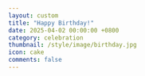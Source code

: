 ```yaml
---
layout: custom
title: "Happy Birthday!"
date: 2025-04-02 00:00:00 +0800
category: celebration
thumbnail: /style/image/birthday.jpg
icon: cake
comments: false
---
```


<!DOCTYPE html>
<html>
<head>
    <title>🎂 Happy Birthday 周丹! 🌟</title>
    <meta charset="utf-8">
    <meta name="viewport" content="width=device-width, initial-scale=1.0">
    <style>
        :root {
            --primary-color: #ff6b6b;
            --secondary-color: #4ecdc4;
        }

        body {
            margin: 0;
            overflow: hidden;
            font-family: 'Comic Sans MS', cursive;
            background: 'background.jpg' center/cover no-repeat;
            position: relative;
            min-height: 100vh;
        }
    
        /* 新增背景遮罩层 */
        body::after {
            content: '';
            position: fixed;
            top: 0;
            left: 0;
            width: 100%;
            height: 100%;
            background: rgba(0, 0, 0, 0.3);
            z-index: 0;
        }
    
        /* 调整其他元素的定位 */
        #particles-js {
            position: fixed;
            width: 100%;
            height: 100%;
            z-index: 1;
            mix-blend-mode: screen;
        }
    
        .card-container {
            /* 原有样式保持不变 */
            z-index: 2;
        }

        /* 粒子背景 */
        #particles-js {
            position: fixed;
            width: 100%;
            height: 100%;
            z-index: 1;
        }

        /* 3D贺卡容器 */
        .card-container {
            perspective: 1000px;
            position: absolute;
            top: 50%;
            left: 50%;
            transform: translate(-50%, -50%);
            z-index: 2;
        }

        /* 可翻转的3D贺卡 */
        .card {
            width: 400px;
            height: 500px;
            transform-style: preserve-3d;
            transition: all 1s;
            cursor: pointer;
        }

        .card:hover {
            transform: rotateY(180deg);
        }

        /* 贺卡正反面 */
        .front, .back {
            position: absolute;
            width: 100%;
            height: 100%;
            backface-visibility: hidden;
            border-radius: 15px;
            padding: 20px;
            box-shadow: 0 10px 30px rgba(0,0,0,0.3);
        }

        .front {
            background: url('birthday-bg.jpg') center/cover;
            display: flex;
            flex-direction: column;
            align-items: center;
            justify-content: center;
        }

        .back {
            background: #fff;
            transform: rotateY(180deg);
            text-align: center;
        }

        /* 文字动画 */
        @keyframes float {
            0% { transform: translateY(0px); }
            50% { transform: translateY(-20px); }
            100% { transform: translateY(0px); }
        }

        .title {
            font-size: 2.5em;
            color: var(--primary-color);
            text-shadow: 2px 2px 4px rgba(0,0,0,0.3);
            animation: float 3s infinite;
        }

        /* 按钮特效 */
        .btn {
            padding: 15px 30px;
            background: var(--secondary-color);
            border: none;
            border-radius: 25px;
            color: white;
            font-size: 1.2em;
            cursor: pointer;
            transition: all 0.3s;
        }

        .btn:hover {
            transform: scale(1.1);
            box-shadow: 0 5px 15px rgba(0,0,0,0.2);
        }

        /* 新增烟花样式 */
        .firework {
            position: absolute;
            width: 6px;
            height: 6px;
            border-radius: 50%;
            animation: firework 1.5s ease-out forwards;
            z-index: 3;
        }

        @keyframes firework {
            0% { transform: scale(1); opacity: 1; }
            100% { transform: scale(15); opacity: 0; }
        }

        /* 音乐提示 */
        .music-tip {
            position: fixed;
            bottom: 20px;
            right: 20px;
            color: white;
            background: rgba(0,0,0,0.5);
            padding: 10px 20px;
            border-radius: 25px;
            animation: pulse 2s infinite;
            z-index: 4;
        }

        @keyframes pulse {
            0% { transform: scale(1); }
            50% { transform: scale(1.1); }
            100% { transform: scale(1); }
        }
    </style>
</head>
<body>
    <!-- 音乐提示 -->
    <div class="music-tip" style="display:none;">🎵 点击任意位置播放音乐</div>

    <!-- 音频 -->
    <audio id="bgm" loop>
        <source src="meetyou.mp3" type="audio/mpeg">
    </audio>

    <!-- 粒子背景 -->
    <div id="particles-js"></div>

    <!-- 3D贺卡 -->
    <div class="card-container">
        <div class="card">
            <div class="front">
                <h1 class="title">Happy Birthday!</h1>
                <p>🎈 Click to open your surprise 🎁</p>
            </div>
            <div class="back">
                <h2>Dear 周丹</h2>
                <p>✨ On your special day, I wish you:</p>
                <ul>
                    <li>Endless Joy 🌈</li>
                    <li>Exciting Adventures 🚀</li>
                    <li>Amazing Success 💎</li>
                </ul>
                <button class="btn" onclick="showFireworks()">Claim Your Blessing!</button>
            </div>
        </div>
    </div>

    <script src="https://cdn.jsdelivr.net/particles.js/2.0.0/particles.min.js"></script>
    <script>
        // 音乐播放控制
        document.addEventListener('DOMContentLoaded', function() {
            const audio = document.getElementById('bgm');
            const tip = document.querySelector('.music-tip');

            // 自动播放尝试
            audio.play().catch(() => {
                tip.style.display = 'block';
            });

            // 点击播放处理
            document.body.addEventListener('click', function() {
                audio.play().catch(() => {
                    tip.style.display = 'block';
                });
                tip.style.display = 'none';
            }, { once: true });
        });

        // 粒子背景配置
        particlesJS('particles-js', {
            particles: {
                number: { value: 80 },
                color: { value: '#ffffff' },
                shape: { type: 'circle' },
                opacity: { random: true },
                size: { random: true },
                move: {
                    enable: true,
                    speed: 2,
                    direction: 'none',
                    straight: false
                }
            }
        });

        // 流星效果
        function createShootingStar() {
            const star = document.createElement('div');
            star.style.cssText = `
                position: fixed;
                top: ${Math.random() * 50}%;
                left: ${Math.random() * 100}%;
                width: 2px;
                height: 100px;
                background: linear-gradient(45deg, #ffffff, rgba(255, 255, 255, 0));
                transform: rotate(${Math.random() * 45}deg);
                animation: shooting 2s linear forwards;
                z-index: 1;
            `;
            document.body.appendChild(star);

            star.addEventListener('animationend', () => {
                star.remove();
            });
        }

        // 流星动画
        const shootingStyle = document.createElement('style');
        shootingStyle.textContent = `
            @keyframes shooting {
                0% { opacity: 1; transform: translate(0, 0); }
                100% { opacity: 0; transform: translate(200px, 200px); }
            }
        `;
        document.head.appendChild(shootingStyle);

        // 定时生成流星（每1.5秒）
        setInterval(createShootingStar, 150);

        // 烟花特效
        function showFireworks() {
            const colors = ['#ff0000', '#ffd700', '#00ff00', '#00ffff', '#ff00ff'];
            
            for(let i = 0; i < 50; i++) {
                const firework = document.createElement('div');
                firework.className = 'firework';
                firework.style.cssText = `
                    left: ${Math.random() * 100}%;
                    top: ${Math.random() * 100}%;
                    background: ${colors[Math.floor(Math.random() * colors.length)]};
                    animation-duration: ${1.8 + Math.random() * 0.7}s;
                `;
                
                document.body.appendChild(firework);

                firework.addEventListener('animationend', () => {
                    firework.remove();
                });
            }

            // 触发音效（可选）
            try {
                const boom = new Audio('meet.mp3');
                boom.play();
            } catch(e) {
                console.log('音效文件未找到');
            }
        }
    </script>
</body>
</html>